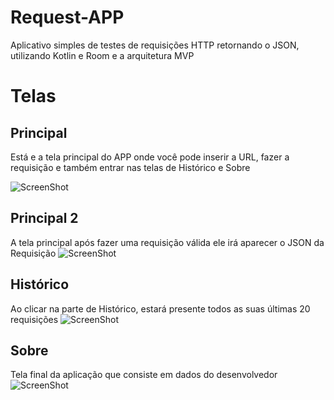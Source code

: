 # Request-APP
Aplicativo simples de testes de requisições HTTP retornando o JSON, utilizando Kotlin e Room e a arquitetura MVP


# Telas

## Principal
Está e a tela principal do APP onde você pode inserir a URL, fazer a requisição e também entrar nas telas de Histórico e Sobre

![ScreenShot](https://github.com/silva021/Request-APP/blob/master/screenshot-2021-03-07_14.32.15.054.png)


## Principal 2
A tela principal após fazer uma requisição válida ele irá aparecer o JSON da Requisição
![ScreenShot](https://github.com/silva021/Request-APP/blob/master/screenshot-2021-03-07_14.32.21.606.png)

## Histórico
Ao clicar na parte de Histórico, estará presente todos as suas últimas 20 requisições
![ScreenShot](https://github.com/silva021/Request-APP/blob/master/screenshot-2021-03-07_14.32.30.281.png)

## Sobre
Tela final da aplicação que consiste em dados do desenvolvedor
![ScreenShot](https://github.com/silva021/Request-APP/blob/master/screenshot-2021-03-07_14.32.41.604.png)
